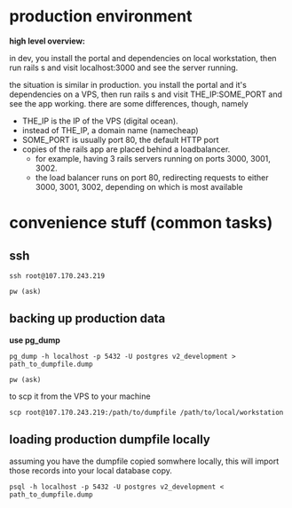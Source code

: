 # production environment

__high level overview:__

in dev, you install the portal and dependencies on local workstation, then run rails s and visit localhost:3000 and see the server running.

the situation is similar in production. you install the portal and it's dependencies on a VPS, then run rails s and visit THE_IP:SOME_PORT and see the app working. there are some differences, though, namely
* THE_IP is the IP of the VPS (digital ocean). 
* instead of THE_IP, a domain name (namecheap)
* SOME_PORT is usually port 80, the default HTTP port
* copies of the rails app are placed behind a loadbalancer. 
	* for example, having 3 rails servers running on ports 3000, 3001, 3002. 
	* the load balancer runs on port 80, redirecting requests to either 3000, 3001, 3002, depending on which is most available

# convenience stuff (common tasks)

## ssh

```
ssh root@107.170.243.219

pw (ask)
```

## backing up production data

__use pg_dump__

```
pg_dump -h localhost -p 5432 -U postgres v2_development > path_to_dumpfile.dump

pw (ask)
```

to scp it from the VPS to your machine 
```
scp root@107.170.243.219:/path/to/dumpfile /path/to/local/workstation
```


## loading production dumpfile locally

assuming you have the dumpfile copied somwhere locally, this will import those records into your local database copy.
```
psql -h localhost -p 5432 -U postgres v2_development < path_to_dumpfile.dump
```